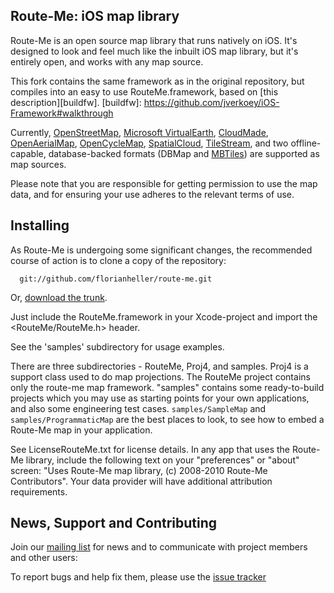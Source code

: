 Route-Me: iOS map library
-------------------------

Route-Me is an open source map library that runs natively on iOS.  It's designed
to look and feel much like the inbuilt iOS map library, but it's entirely open,
and works with any map source.

This fork contains the same framework as in the original repository, but compiles
into an easy to use RouteMe.framework, based on [this description][buildfw].
   [buildfw]: https://github.com/jverkoey/iOS-Framework#walkthrough

Currently, [OpenStreetMap][1], [Microsoft VirtualEarth][2], [CloudMade][3],
[OpenAerialMap][4], [OpenCycleMap][5], [SpatialCloud][6], [TileStream][7], and two
offline-capable, database-backed formats (DBMap and [MBTiles][8]) are supported
as map sources.

Please note that you are responsible for getting permission to use the map data,
and for ensuring your use adheres to the relevant terms of use.


   [1]: http://www.openstreetmap.org/index.html
   [2]: http://maps.live.com/
   [3]: http://www.cloudmade.com/
   [4]: http://www.openaerialmap.org/
   [5]: http://www.opencyclemap.org/
   [6]: http://www.spatialcloud.com/
   [7]: http://mapbox.com/tilestream
   [8]: http://mbtiles.org/


Installing
----------

As Route-Me is undergoing some significant changes, the recommended course of
action is to clone a copy of the repository:

      git://github.com/florianheller/route-me.git

Or, [download the trunk][dl].

Just include the RouteMe.framework in your Xcode-project and import the &lt;RouteMe/RouteMe.h&gt; header.

See the 'samples' subdirectory for usage examples.

There are three subdirectories - RouteMe, Proj4, and samples. Proj4 is a support class used to do map projections. The RouteMe project contains only the route-me map framework. "samples" contains some ready-to-build projects which you may use as starting points for your own applications, and also some engineering test cases. `samples/SampleMap` and `samples/ProgrammaticMap` are the best places to look, to see how to embed a Route-Me map in your application.

See LicenseRouteMe.txt for license details. In any app that uses the Route-Me library, include the following text on your "preferences" or "about" screen: "Uses Route-Me map library, (c) 2008-2010 Route-Me Contributors". Your data provider will have additional attribution requirements.


   [dl]: http://github.com/florianheller/route-me/zipball/master
   
   
News, Support and Contributing
------------------------------

Join our [mailing list][list] for news and to communicate with project members
and other users:

To report bugs and help fix them, please use the [issue tracker][tracker]

[list]: http://groups.google.com/group/route-me-map
[tracker]: http://github.com/route-me/route-me/issues

